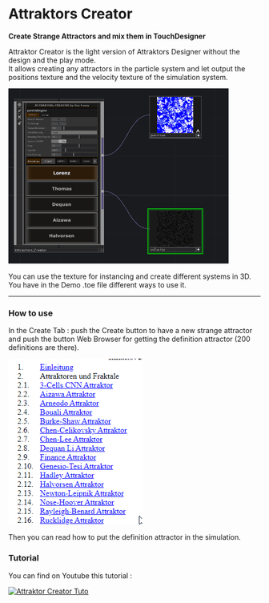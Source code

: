 # Attraktors Creator
**Create Strange Attractors and mix them in TouchDesigner**

Attraktor Creator is the light version of Attraktors Designer without the design and the play mode.  
It allows creating any attractors in the particle system and let output the positions texture and the velocity texture of the simulation system.  

![AC](https://github.com/Jive-Faury/Attraktors_Creator/blob/main/images/AC.gif?raw=true)

You can use the texture for instancing and create different systems in 3D.  
You have in the Demo .toe file different ways to use it.  

***

### How to use

In the Create Tab : push the Create button to have a new strange attractor and push the button Web Browser for getting the definition attractor (200 definitions are there).  

![wb](https://github.com/Jive-Faury/Attraktors_Creator/blob/main/images/webB.gif?raw=true)

Then you can read how to put the definition attractor in the simulation.  

### Tutorial

You can find on Youtube this tutorial :  

[![Attraktor Creator Tuto](https://github.com/Jive-Faury/Attraktor_Designer/blob/main/Doc_Files/youtube.PNG?raw=true)](https://youtu.be/h8K1Qd_GnZs "Attraktor Creator Tuto")
